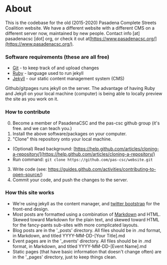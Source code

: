 # About
This is the codebase for the old (2015-2020) Pasadena Complete Streets Coalition website. We have a different website with a different CMS on a different server now, maintained by new people. Contact info [at] pasadenacsc [dot] org, or check it out at[https://www.pasadenacsc.org/](https://www.pasadenacsc.org/).

### Software requirements (these are all free)
- [Git](https://git-scm.com/book/en/v2/Getting-Started-Installing-Git) - to keep track of and upload changes
- [Ruby](https://www.ruby-lang.org/en/downloads/) - language used to run jekyll
- [Jekyll](https://jekyllrb.com/) - our static content management system (CMS)

Github/gitpages runs jekyll on the server. The advantage of having Ruby and Jekyll on your local machine (computer) is being able to locally preview the site as you work on it.

### How to contribute
0. Become a member of PasadenaCSC and the pas-csc github group (it's free. and we can teach you.)
1. Install the above software/packages on your computer.
2. "Clone" this repository onto your local machine. 
  - (Optional) Read background: [https://help.github.com/articles/cloning-a-repository/](https://help.github.com/articles/cloning-a-repository/)
  - Run command: ``git clone https://github.com/pas-csc/website.git``
3. Write code (see: https://guides.github.com/activities/contributing-to-open-source/)
4. Commit your code, and push the changes to the server.

### How this site works
- We're using jekyll as the content manager, and [twitter bootstrap](https://getbootstrap.com/docs/4.0/getting-started/introduction/) for the front-end design.
- Most posts are formatted using a combination of [Markdown](https://daringfireball.net/projects/markdown/) and HTML. Skewed toward Markdown for the plain text, and skewed toward HTML for the fancy-pants sub-sites with more complicated layouts.
- Blog posts are in the '_posts' directory. All files should be in .md format, in Markdown, and titled YYYY-MM-DD-[Your Title].md
- Event pages are in the '_events' directory. All files should be in .md format, in Markdown, and titled YYYY-MM-DD-[Event Name].md
- Static pages (that have basic information that doesn't change often) are in the '_pages' directory, just to keep things clean.